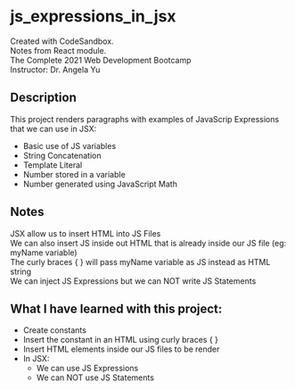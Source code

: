 # js_expressions_in_jsx
Created with CodeSandbox.      
Notes from React module.     
The Complete 2021 Web Development Bootcamp     
Instructor: Dr. Angela Yu      

## Description
This project renders paragraphs with examples of JavaScrip Expressions that we can use in JSX:
* Basic use of JS variables
* String Concatenation
* Template Literal
* Number stored in a variable
* Number generated using JavaScript Math

## Notes
JSX allow us to insert HTML into JS Files      
We can also insert JS inside out HTML that is already inside our JS file (eg: myName variable)     
The curly braces { } will pass myName variable as JS instead as HTML string       
We can inject JS Expressions but we can NOT write JS Statements    

## What I have learned with this project:
* Create constants
* Insert the constant in an HTML using curly braces { }
* Insert HTML elements inside our JS files to be render 
* In JSX:
    * We can use JS Expressions
    * We can NOT use JS Statements 
